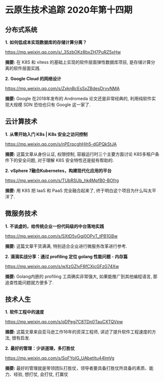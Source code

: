 # 云原生技术追踪 2020年第十四期

## 分布式系统

**1.** **如何低成本实现数据库的存储计算分离？**

https://mp.weixin.qq.com/s/_3SzbOKz8bxZH7PuRZ5xHw

**摘要:** 在 K8S 和 vitess 的基础上实现的软件层面弹性数据库项目, 是存储计算分离的软件层面实践.

**2.** **Google Cloud 的网络设计**

https://mp.weixin.qq.com/s/ZxknBcEsSxZBdesDrvvNMA

**摘要:** Google 在2018年发布的 Andromeda 论文还是非常经典的, 利用纯软件实现大规模 SDN 恐怕也只有 Google 这一家了.

## 云计算技术

**1.** **从零开始入门 K8s | K8s 安全之访问控制**

https://mp.weixin.qq.com/s/nPErpcghHih5-dGPQkStJA

**摘要:** 这篇文章从身份认证, 权限控制, 容器运行时三个主要方面讨论 K8S多租户条件下的安全问题, 对于理解 K8S 安全特性还是挺有帮助的.

**2.** **vSphere 7融合Kubernetes，构建现代化应用的平台**

https://mp.weixin.qq.com/s/TUbRSUb_hk4MpfB0-BOfrg

**摘要:** 用 K8S 把 IaaS 和 PaaS 完全融合起来了, 终于明白这个项目为什么叫太平洋了.

## 微服务技术

**1.** **不谈虚的，给传统企业一份代码级的中台落地实践**

https://mp.weixin.qq.com/s/SXtD5yGgj0OPvT_tPB1GBw

**摘要:** 这篇文章干货满满, 特别适合企业进行微服务改革进行参考.

**2.** **滴滴实战分享：通过 profiling 定位 golang 性能问题 - 内存篇**

https://mp.weixin.qq.com/s/wXzGZlvF6fCXjcGFzG74Xw

**摘要:** Golang内嵌的 profiling 工具确实非常强大, 如果能推广到其他编程语言, 那追查性能问题就方便多了.

## 技术人生

**1.** **软件工程中的速度**

https://mp.weixin.qq.com/s/qDPeg7C8TDn0TauCXTQVpw

**摘要:** 这篇文章来自亚马逊工作16年的资深工程师, 讲述了提升软件工程速度的方法, 很有启发.

**2.** **最好的管理：少讲道理，多打胜仗**

https://mp.weixin.qq.com/s/SoFYoIG_UAbetltu44ImVg

**摘要:** 最好的管理就是带领团队打胜仗，领导者要具备打胜仗所具备的素质、能力、经验, 想打仗, 会打仗, 打赢仗


